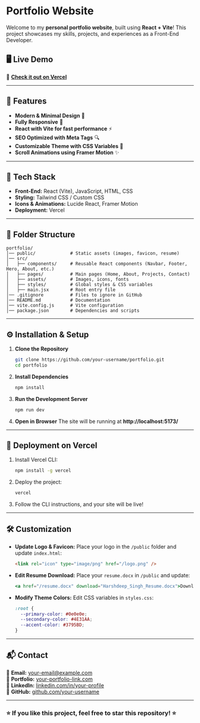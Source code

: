 # Portfolio Website

Welcome to my **personal portfolio website**, built using **React + Vite**! This project showcases my skills, projects, and experiences as a Front-End Developer.

## 🖥️ Live Demo
🔗 **[Check it out on Vercel](https://your-vercel-link.vercel.app/)**

---

## 📌 Features
- **Modern & Minimal Design** 🎨
- **Fully Responsive** 📱
- **React with Vite for fast performance** ⚡
- **SEO Optimized with Meta Tags** 🔍
- **Customizable Theme with CSS Variables** 🎨
- **Scroll Animations using Framer Motion** ✨

---

## 🚀 Tech Stack
- **Front-End:** React (Vite), JavaScript, HTML, CSS
- **Styling:** Tailwind CSS / Custom CSS
- **Icons & Animations:** Lucide React, Framer Motion
- **Deployment:** Vercel

---

## 📂 Folder Structure
```
portfolio/
│── public/             # Static assets (images, favicon, resume)
│── src/
│   ├── components/     # Reusable React components (Navbar, Footer, Hero, About, etc.)
│   ├── pages/          # Main pages (Home, About, Projects, Contact)
│   ├── assets/         # Images, icons, fonts
│   ├── styles/         # Global styles & CSS variables
│   ├── main.jsx        # Root entry file
│── .gitignore          # Files to ignore in GitHub
│── README.md           # Documentation
│── vite.config.js      # Vite configuration
│── package.json        # Dependencies and scripts
```

---

## ⚙️ Installation & Setup
1. **Clone the Repository**
   ```sh
   git clone https://github.com/your-username/portfolio.git
   cd portfolio
   ```
2. **Install Dependencies**
   ```sh
   npm install
   ```
3. **Run the Development Server**
   ```sh
   npm run dev
   ```
4. **Open in Browser**
   The site will be running at **http://localhost:5173/**

---

## 🚀 Deployment on Vercel
1. Install Vercel CLI:
   ```sh
   npm install -g vercel
   ```
2. Deploy the project:
   ```sh
   vercel
   ```
3. Follow the CLI instructions, and your site will be live!

---

## 🛠️ Customization
- **Update Logo & Favicon:** Place your logo in the `/public` folder and update `index.html`:
  ```html
  <link rel="icon" type="image/png" href="/logo.png" />
  ```
- **Edit Resume Download:** Place your `resume.docx` in `/public` and update:
  ```jsx
  <a href="/resume.docx" download="Harshdeep_Singh_Resume.docx">Download Resume</a>
  ```
- **Modify Theme Colors:** Edit CSS variables in `styles.css`:
  ```css
  :root {
    --primary-color: #0e0e0e;
    --secondary-color: #4E31AA;
    --accent-color: #3795BD;
  }
  ```

---

## 📬 Contact
📧 **Email:** your-email@example.com  
🔗 **Portfolio:** [your-portfolio-link.com](https://your-portfolio-link.com)  
💼 **LinkedIn:** [linkedin.com/in/your-profile](https://linkedin.com/in/your-profile)  
📂 **GitHub:** [github.com/your-username](https://github.com/your-username)

---

### ⭐ If you like this project, feel free to **star** this repository! ⭐


